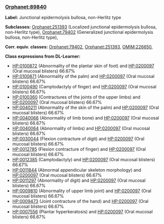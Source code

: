 
### [Orphanet:89840](http://www.orpha.net/ORDO/Orphanet_89840)
**Label:** Junctional epidermolysis bullosa, non-Herlitz type

**Subclasses:** [Orphanet:251393](http://www.orpha.net/ORDO/Orphanet_251393) (Localized junctional epidermolysis bullosa, non-Herlitz type), [Orphanet:79402](http://www.orpha.net/ORDO/Orphanet_79402) (Generalized junctional epidermolysis bullosa, non-Herlitz type), 

**Corr. equiv. classes:** [Orphanet:79402](http://www.orpha.net/ORDO/Orphanet_79402), [Orphanet:251393](http://www.orpha.net/ORDO/Orphanet_251393), [OMIM:226650](http://purl.obolibrary.org/obo/OMIM_226650), 

**Class expressions from DL-Learner:**

- [HP:0100872](http://purl.obolibrary.org/obo/HP_0100872) (Abnormality of the plantar skin of foot) and [HP:0200097](http://purl.obolibrary.org/obo/HP_0200097) (Oral mucosal blisters) 66.67%
- [HP:0100871](http://purl.obolibrary.org/obo/HP_0100871) (Abnormality of the palm) and [HP:0200097](http://purl.obolibrary.org/obo/HP_0200097) (Oral mucosal blisters) 66.67%
- [HP:0100490](http://purl.obolibrary.org/obo/HP_0100490) (Camptodactyly of finger) and [HP:0200097](http://purl.obolibrary.org/obo/HP_0200097) (Oral mucosal blisters) 66.67%
- [HP:0100360](http://purl.obolibrary.org/obo/HP_0100360) (Contractures of the joints of the upper limbs) and [HP:0200097](http://purl.obolibrary.org/obo/HP_0200097) (Oral mucosal blisters) 66.67%
- [HP:0040211](http://purl.obolibrary.org/obo/HP_0040211) (Abnormality of the skin of the palm) and [HP:0200097](http://purl.obolibrary.org/obo/HP_0200097) (Oral mucosal blisters) 66.67%
- [HP:0040068](http://purl.obolibrary.org/obo/HP_0040068) (Abnormality of limb bone) and [HP:0200097](http://purl.obolibrary.org/obo/HP_0200097) (Oral mucosal blisters) 66.67%
- [HP:0040064](http://purl.obolibrary.org/obo/HP_0040064) (Abnormality of limbs) and [HP:0200097](http://purl.obolibrary.org/obo/HP_0200097) (Oral mucosal blisters) 66.67%
- [HP:0030044](http://purl.obolibrary.org/obo/HP_0030044) (Flexion contracture of digit) and [HP:0200097](http://purl.obolibrary.org/obo/HP_0200097) (Oral mucosal blisters) 66.67%
- [HP:0012785](http://purl.obolibrary.org/obo/HP_0012785) (Flexion contracture of finger) and [HP:0200097](http://purl.obolibrary.org/obo/HP_0200097) (Oral mucosal blisters) 66.67%
- [HP:0012385](http://purl.obolibrary.org/obo/HP_0012385) (Camptodactyly) and [HP:0200097](http://purl.obolibrary.org/obo/HP_0200097) (Oral mucosal blisters) 66.67%
- [HP:0011844](http://purl.obolibrary.org/obo/HP_0011844) (Abnormal appendicular skeleton morphology) and [HP:0200097](http://purl.obolibrary.org/obo/HP_0200097) (Oral mucosal blisters) 66.67%
- [HP:0011297](http://purl.obolibrary.org/obo/HP_0011297) (Abnormality of digit) and [HP:0200097](http://purl.obolibrary.org/obo/HP_0200097) (Oral mucosal blisters) 66.67%
- [HP:0009810](http://purl.obolibrary.org/obo/HP_0009810) (Abnormality of upper limb joint) and [HP:0200097](http://purl.obolibrary.org/obo/HP_0200097) (Oral mucosal blisters) 66.67%
- [HP:0009473](http://purl.obolibrary.org/obo/HP_0009473) (Joint contracture of the hand) and [HP:0200097](http://purl.obolibrary.org/obo/HP_0200097) (Oral mucosal blisters) 66.67%
- [HP:0007556](http://purl.obolibrary.org/obo/HP_0007556) (Plantar hyperkeratosis) and [HP:0200097](http://purl.obolibrary.org/obo/HP_0200097) (Oral mucosal blisters) 66.67%


